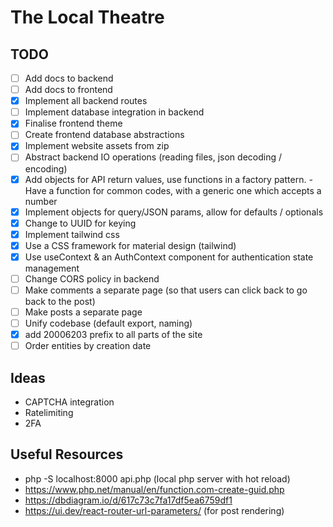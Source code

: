 # The Local Theatre

## TODO

- [ ] Add docs to backend
- [ ] Add docs to frontend
- [x] Implement all backend routes
- [ ] Implement database integration in backend
- [x] Finalise frontend theme
- [ ] Create frontend database abstractions
- [x] Implement website assets from zip
- [ ] Abstract backend IO operations (reading files, json decoding / encoding)
- [x] Add objects for API return values, use functions in a factory pattern. - Have a function for common codes, with a
  generic one which accepts a number
- [x] Implement objects for query/JSON params, allow for defaults / optionals
- [x] Change to UUID for keying
- [x] Implement tailwind css
- [x] Use a CSS framework for material design (tailwind)
- [x] Use useContext & an AuthContext component for authentication state management
- [ ] Change CORS policy in backend
- [ ] Make comments a separate page (so that users can click back to go back to the post)
- [ ] Make posts a separate page
- [ ] Unify codebase (default export, naming)
- [x] add 20006203 prefix to all parts of the site
- [ ] Order entities by creation date

## Ideas

- CAPTCHA integration
- Ratelimiting
- 2FA

## Useful Resources

- php -S localhost:8000 api.php (local php server with hot reload)
- https://www.php.net/manual/en/function.com-create-guid.php
- https://dbdiagram.io/d/617c73c7fa17df5ea6759df1
- https://ui.dev/react-router-url-parameters/ (for post rendering)

